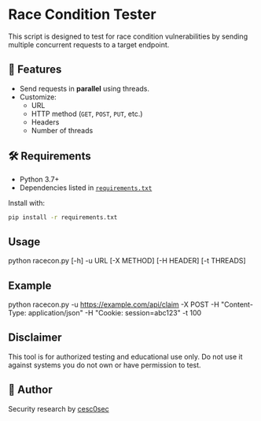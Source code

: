 # Race Condition Tester

This script is designed to test for race condition vulnerabilities by sending multiple concurrent requests to a target endpoint.

## 🚀 Features

- Send requests in **parallel** using threads.
- Customize:
  - URL
  - HTTP method (`GET`, `POST`, `PUT`, etc.)
  - Headers
  - Number of threads

## 🛠️ Requirements

- Python 3.7+
- Dependencies listed in [`requirements.txt`](./requirements.txt)

Install with:

```bash
pip install -r requirements.txt
```

## Usage

python racecon.py [-h] -u URL [-X METHOD] [-H HEADER] [-t THREADS]

## Example

python racecon.py -u https://example.com/api/claim -X POST -H "Content-Type: application/json" -H "Cookie: session=abc123" -t 100

## Disclaimer

This tool is for authorized testing and educational use only. Do not use it against systems you do not own or have permission to test.

## 👤 Author

Security research by [cesc0sec](https://github.com/cesc0sec)
